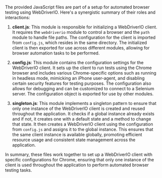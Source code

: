 The provided JavaScript files are part of a setup for automated browser testing using WebDriverIO. Here's a synergistic summary of their roles and interactions:

1. **client.js**: This module is responsible for initializing a WebDriverIO client. It requires the `webdriverio` module to control a browser and the `path` module to handle file paths. The configuration for the client is imported from `config.js`, which resides in the same directory. The initialized client is then exported for use across different modules, allowing for browser automation tasks to be performed.

2. **config.js**: This module contains the configuration settings for the WebDriverIO client. It sets up the client to run tests using the Chrome browser and includes various Chrome-specific options such as running in headless mode, mimicking an iPhone user-agent, and disabling certain security features for testing purposes. The configuration also allows for debugging and can be customized to connect to a Selenium server. The configuration object is exported for use by other modules.

3. **singleton.js**: This module implements a singleton pattern to ensure that only one instance of the WebDriverIO client is created and reused throughout the application. It checks if a global instance already exists and if not, it creates one with a default state and a method to change that state. It then creates a WebDriverIO client using the configuration from `config.js` and assigns it to the global instance. This ensures that the same client instance is available globally, promoting efficient resource usage and consistent state management across the application.

In summary, these files work together to set up a WebDriverIO client with specific configurations for Chrome, ensuring that only one instance of the client is used throughout the application to perform automated browser testing tasks.